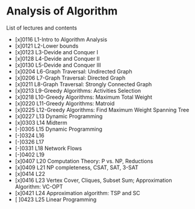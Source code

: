 # Analysis of Algorithm
List of lectures and contents
- [x]0116 L1-Intro to Algorithm Analysis
- [x]0121 L2-Lower bounds
- [x]0123 L3-Devide and Conquer I
- [x]0128 L4-Devide and Conquer II
- [x]0130 L5-Devide and Conquer III
- [x]0204 L6-Graph Traversal: Undirected Graph
- [x]0206 L7-Graph Traversal: Directed Graph
- [x]0211 L8-Graph Traversal: Strongly Connected Graph
- [x]0213 L9-Greedy Algorithms: Activities Selection
- [x]0218 L10-Greedy Algorithms: Maximum Total Weight
- [x]0220 L11-Greedy Algorithms: Matroid
- [x]0225 L12-Greedy Algorithms: Find Maximum Weight Spanning Tree
- [x]0227 L13 Dynamic Programming
- [x]0303 L14 Midterm
- [-]0305 L15 Dynamic Programming
- [-]0324 L16
- [-]0326 L17
- [-]0331 L18 Network Flows
- [-]0402 L19 
- [x]0407 L20 Computation Theory: P vs. NP, Reductions
- [x]0409 L21 NP completeness, CSAT, SAT, 3-SAT
- [x]0414 L22
- [x]0416 L23 Vertex Cover, Cliques, Subset Sum; Approximation Algorithm: VC-OPT
- [x]0421 L24 Approximation algorithm: TSP and SC
- [ ]0423 L25 Linear Programming